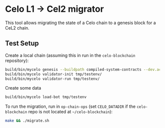 # Celo L1 -> Cel2 migrator

This tool allows migrating the state of a Celo chain to a genesis block for a CeL2 chain.

## Test Setup

Create a local chain (assuming this in run in the `celo-blockchain` repository):

```sh
build/bin/mycelo genesis --buildpath compiled-system-contracts --dev.accounts 2 --newenv tmp/testenv --mnemonic "miss fire behind decide egg buyer honey seven advance uniform profit renew"
build/bin/mycelo validator-init tmp/testenv/
build/bin/mycelo validator-run tmp/testenv/
```

Create some data

```sh
build/bin/mycelo load-bot tmp/testenv
```

To run the migration, run in `op-chain-ops` (set `CELO_DATADIR` if the `celo-blockchain` repo is not located at `~/celo-blockchain`):
```sh
make && ./migrate.sh
```